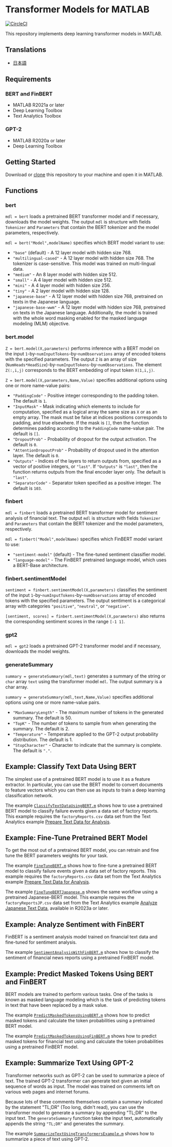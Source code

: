 # Transformer Models for MATLAB
[![CircleCI](https://img.shields.io/circleci/build/github/matlab-deep-learning/transformer-models?label=tests)](https://app.circleci.com/pipelines/github/matlab-deep-learning/transformer-models)

This repository implements deep learning transformer models in MATLAB.

## Translations
* [日本語](./README_JP.md)

## Requirements
### BERT and FinBERT
- MATLAB R2021a or later
- Deep Learning Toolbox
- Text Analytics Toolbox
### GPT-2
- MATLAB R2020a or later
- Deep Learning Toolbox

## Getting Started
Download or [clone](https://www.mathworks.com/help/matlab/matlab_prog/use-source-control-with-projects.html#mw_4cc18625-9e78-4586-9cc4-66e191ae1c2c) this repository to your machine and open it in MATLAB. 

## Functions
### bert
`mdl = bert` loads a pretrained BERT transformer model and if necessary, downloads the model weights. The output `mdl` is structure with fields `Tokenizer` and `Parameters` that contain the BERT tokenizer and the model parameters, respectively.

`mdl = bert("Model",modelName)` specifies which BERT model variant to use:
- `"base"` (default) - A 12 layer model with hidden size 768.
- `"multilingual-cased"` - A 12 layer model with hidden size 768. The tokenizer is case-sensitive. This model was trained on multi-lingual data.
- `"medium"` - An 8 layer model with hidden size 512. 
- `"small"` - A 4 layer model with hidden size 512.
- `"mini"` - A 4 layer model with hidden size 256.
- `"tiny"` - A 2 layer model with hidden size 128.
- `"japanese-base"` - A 12 layer model with hidden size 768, pretrained on texts in the Japanese language.
- `"japanese-base-wwm"` - A 12 layer model with hidden size 768, pretrained on texts in the Japanese language. Additionally, the model is trained with the whole word masking enabled for the masked language modeling (MLM) objective.

### bert.model
`Z = bert.model(X,parameters)` performs inference with a BERT model on the input `1`-by-`numInputTokens`-by-`numObservations` array of encoded tokens with the specified parameters. The output `Z` is an array of size (`NumHeads*HeadSize`)-by-`numInputTokens`-by-`numObservations`. The element `Z(:,i,j)` corresponds to the BERT embedding of input token `X(1,i,j)`.

`Z = bert.model(X,parameters,Name,Value)` specifies additional options using one or more name-value pairs:
- `"PaddingCode"` - Positive integer corresponding to the padding token. The default is `1`.
- `"InputMask"` - Mask indicating which elements to include for computation, specified as a logical array the same size as `X` or as an empty array. The mask must be false at indices positions corresponds to padding, and true elsewhere. If the mask is `[]`, then the function determines padding according to the `PaddingCode` name-value pair. The default is `[]`.
- `"DropoutProb"` - Probability of dropout for the output activation. The default is `0`.
- `"AttentionDropoutProb"` - Probability of dropout used in the attention layer. The default is `0`.
- `"Outputs"` - Indices of the layers to return outputs from, specified as a vector of positive integers, or `"last"`. If `"Outputs"` is `"last"`, then the function returns outputs from the final encoder layer only. The default is `"last"`.
- `"SeparatorCode"` - Separator token specified as a positive integer. The default is `103`.

### finbert
`mdl = finbert` loads a pretrained BERT transformer model for sentiment analysis of financial text. The output `mdl` is structure with fields `Tokenizer` and `Parameters` that contain the BERT tokenizer and the model parameters, respectively.

`mdl = finbert("Model",modelName)` specifies which FinBERT model variant to use:
- `"sentiment-model"` (default) - The fine-tuned sentiment classifier model.
- `"language-model"` - The FinBERT pretrained language model, which uses a BERT-Base architecture.

### finbert.sentimentModel
`sentiment = finbert.sentimentModel(X,parameters)` classifies the sentiment of the input `1`-by-`numInputTokens`-by-`numObservations` array of encoded tokens with the specified parameters. The output sentiment is a categorical array with categories `"positive"`, `"neutral"`, or `"negative"`.

`[sentiment, scores] = finbert.sentimentModel(X,parameters)` also returns the corresponding sentiment scores in the range `[-1 1]`.

### gpt2
`mdl = gpt2` loads a pretrained GPT-2 transformer model and if necessary, downloads the model weights.

### generateSummary
`summary = generateSummary(mdl,text)` generates a summary of the string or `char` array `text` using the transformer model `mdl`. The output summary is a char array.

`summary = generateSummary(mdl,text,Name,Value)` specifies additional options using one or more name-value pairs.

* `"MaxSummaryLength"` - The maximum number of tokens in the generated summary. The default is 50.
* `"TopK"` - The number of tokens to sample from when generating the summary. The default is 2.
* `"Temperature"` - Temperature applied to the GPT-2 output probability distribution. The default is 1.
* `"StopCharacter"` - Character to indicate that the summary is complete. The default is `"."`.

## Example: Classify Text Data Using BERT
The simplest use of a pretrained BERT model is to use it as a feature extractor. In particular, you can use the BERT model to convert documents to feature vectors which you can then use as inputs to train a deep learning classification network.

The example [`ClassifyTextDataUsingBERT.m`](./ClassifyTextDataUsingBERT.m) shows how to use a pretrained BERT model to classify failure events given a data set of factory reports. This example requires the `factoryReports.csv` data set from the Text Analytics example [Prepare Text Data for Analysis](https://www.mathworks.com/help/textanalytics/ug/prepare-text-data-for-analysis.html).

## Example: Fine-Tune Pretrained BERT Model
To get the most out of a pretrained BERT model, you can retrain and fine tune the BERT parameters weights for your task.

The example [`FineTuneBERT.m`](./FineTuneBERT.m) shows how to fine-tune a pretrained BERT model to classify failure events given a data set of factory reports. This example requires the `factoryReports.csv` data set from the Text Analytics example [Prepare Text Data for Analysis](https://www.mathworks.com/help/textanalytics/ug/prepare-text-data-for-analysis.html).

The example [`FineTuneBERTJapanese.m`](./FineTuneBERTJapanese.m) shows the same workflow using a pretrained Japanese-BERT model. This example requires the `factoryReportsJP.csv` data set from the Text Analytics example [Analyze Japanese Text Data](https://www.mathworks.com/help/textanalytics/ug/analyze-japanese-text.html), available in R2023a or later.

## Example: Analyze Sentiment with FinBERT
FinBERT is a sentiment analysis model trained on financial text data and fine-tuned for sentiment analysis.

The example [`SentimentAnalysisWithFinBERT.m`](./SentimentAnalysisWithFinBERT.m) shows how to classify the sentiment of financial news reports using a pretrained FinBERT model.

## Example: Predict Masked Tokens Using BERT and FinBERT
BERT models are trained to perform various tasks. One of the tasks is known as masked language modeling which is the task of predicting tokens in text that have been replaced by a mask value.

The example [`PredictMaskedTokensUsingBERT.m`](./PredictMaskedTokensUsingBERT.m) shows how to predict masked tokens and calculate the token probabilities using a pretrained BERT model.

The example [`PredictMaskedTokensUsingFinBERT.m`](./PredictMaskedTokensUsingFinBERT.m) shows how to predict masked tokens for financial text using and calculate the token probabilities using a pretrained FinBERT model.

## Example: Summarize Text Using GPT-2
Transformer networks such as GPT-2 can be used to summarize a piece of text. The trained GPT-2 transformer can generate text given an initial sequence of words as input. The model was trained on comments left on various web pages and internet forums.

Because lots of these comments themselves contain a summary indicated by the statement "TL;DR" (Too long, didn't read), you can use the transformer model to generate a summary by appending "TL;DR" to the input text. The `generateSummary` function takes the input text, automatically appends the string `"TL;DR"` and generates the summary.

The example [`SummarizeTextUsingTransformersExample.m`](./SummarizeTextUsingTransformersExample.m) shows how to summarize a piece of text using GPT-2.
